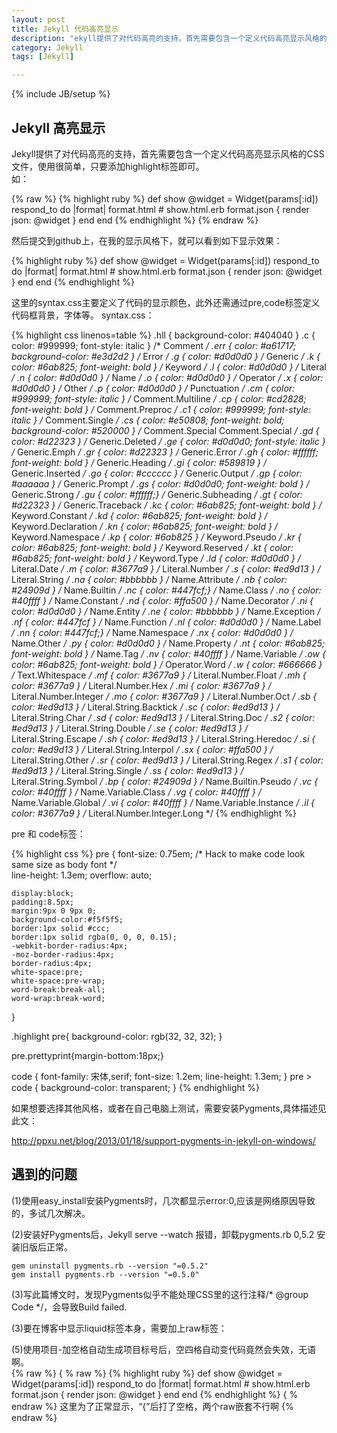 ```yaml
---
layout: post
title: Jekyll 代码高亮显示
description: "ekyll提供了对代码高亮的支持，首先需要包含一个定义代码高亮显示风格的CSS文件，使用很简单，只要添加highlight标签即可."
category: Jekyll
tags: [Jekyll]

---
```

{% include JB/setup %}


## Jekyll 高亮显示

Jekyll提供了对代码高亮的支持，首先需要包含一个定义代码高亮显示风格的CSS文件，使用很简单，只要添加highlight标签即可。	  
如：


{% raw %}
	{% highlight ruby %}
	def show
	  @widget = Widget(params[:id])
	  respond_to do |format|
	    format.html # show.html.erb
	    format.json { render json: @widget }
	  end
	end
	{% endhighlight %}
{% endraw %}


然后提交到github上，在我的显示风格下，就可以看到如下显示效果：

{% highlight ruby %}
def show
  @widget = Widget(params[:id])
  respond_to do |format|
    format.html # show.html.erb
    format.json { render json: @widget }
  end
end
{% endhighlight %}


这里的syntax.css主要定义了代码的显示颜色，此外还需通过pre,code标签定义代码框背景，字体等。
syntax.css：

{% highlight css linenos=table %}
.hll { background-color: #404040 }
.c { color: #999999; font-style: italic } /* Comment */
.err { color: #a61717; background-color: #e3d2d2 } /* Error */
.g { color: #d0d0d0 } /* Generic */
.k { color: #6ab825; font-weight: bold } /* Keyword */
.l { color: #d0d0d0 } /* Literal */
.n { color: #d0d0d0 } /* Name */
.o { color: #d0d0d0 } /* Operator */
.x { color: #d0d0d0 } /* Other */
.p { color: #d0d0d0 } /* Punctuation */
.cm { color: #999999; font-style: italic } /* Comment.Multiline */
.cp { color: #cd2828; font-weight: bold } /* Comment.Preproc */
.c1 { color: #999999; font-style: italic } /* Comment.Single */
.cs { color: #e50808; font-weight: bold; background-color: #520000 } /*       Comment.Special Comment.Special */
.gd { color: #d22323 } /* Generic.Deleted */
.ge { color: #d0d0d0; font-style: italic } /* Generic.Emph */
.gr { color: #d22323 } /* Generic.Error */
.gh { color: #ffffff; font-weight: bold } /* Generic.Heading */
.gi { color: #589819 } /* Generic.Inserted */
.go { color: #cccccc } /* Generic.Output */
.gp { color: #aaaaaa } /* Generic.Prompt */
.gs { color: #d0d0d0; font-weight: bold } /* Generic.Strong */
.gu { color: #ffffff;} /* Generic.Subheading */
.gt { color: #d22323 } /* Generic.Traceback */
.kc { color: #6ab825; font-weight: bold } /* Keyword.Constant */
.kd { color: #6ab825; font-weight: bold } /* Keyword.Declaration */
.kn { color: #6ab825; font-weight: bold } /* Keyword.Namespace */
.kp { color: #6ab825 } /* Keyword.Pseudo */
.kr { color: #6ab825; font-weight: bold } /* Keyword.Reserved */
.kt { color: #6ab825; font-weight: bold } /* Keyword.Type */
.ld { color: #d0d0d0 } /* Literal.Date */
.m { color: #3677a9 } /* Literal.Number */
.s { color: #ed9d13 } /* Literal.String */
.na { color: #bbbbbb } /* Name.Attribute */
.nb { color: #24909d } /* Name.Builtin */
.nc { color: #447fcf;} /* Name.Class */
.no { color: #40ffff } /* Name.Constant */
.nd { color: #ffa500 } /* Name.Decorator */
.ni { color: #d0d0d0 } /* Name.Entity */
.ne { color: #bbbbbb } /* Name.Exception */
.nf { color: #447fcf } /* Name.Function */
.nl { color: #d0d0d0 } /* Name.Label */
.nn { color: #447fcf;} /* Name.Namespace */
.nx { color: #d0d0d0 } /* Name.Other */
.py { color: #d0d0d0 } /* Name.Property */
.nt { color: #6ab825; font-weight: bold } /* Name.Tag */
.nv { color: #40ffff } /* Name.Variable */
.ow { color: #6ab825; font-weight: bold } /* Operator.Word */
.w { color: #666666 } /* Text.Whitespace */
.mf { color: #3677a9 } /* Literal.Number.Float */
.mh { color: #3677a9 } /* Literal.Number.Hex */
.mi { color: #3677a9 } /* Literal.Number.Integer */
.mo { color: #3677a9 } /* Literal.Number.Oct */
.sb { color: #ed9d13 } /* Literal.String.Backtick */
.sc { color: #ed9d13 } /* Literal.String.Char */
.sd { color: #ed9d13 } /* Literal.String.Doc */
.s2 { color: #ed9d13 } /* Literal.String.Double */
.se { color: #ed9d13 } /* Literal.String.Escape */
.sh { color: #ed9d13 } /* Literal.String.Heredoc */
.si { color: #ed9d13 } /* Literal.String.Interpol */
.sx { color: #ffa500 } /* Literal.String.Other */
.sr { color: #ed9d13 } /* Literal.String.Regex */
.s1 { color: #ed9d13 } /* Literal.String.Single */
.ss { color: #ed9d13 } /* Literal.String.Symbol */
.bp { color: #24909d } /* Name.Builtin.Pseudo */
.vc { color: #40ffff } /* Name.Variable.Class */
.vg { color: #40ffff } /* Name.Variable.Global */
.vi { color: #40ffff } /* Name.Variable.Instance */
.il { color: #3677a9 } /* Literal.Number.Integer.Long */
{% endhighlight %}

pre 和 code标签：

{% highlight css %}
pre {
	font-size: 0.75em; /* Hack to make code look same size as body font */  
	line-height: 1.3em;	
	overflow: auto;

	display:block;
	padding:8.5px;
	margin:9px 0 9px 0;
	background-color:#f5f5f5;
	border:1px solid #ccc;
	border:1px solid rgba(0, 0, 0, 0.15);
	-webkit-border-radius:4px;
	-moz-border-radius:4px;
	border-radius:4px;
	white-space:pre;
	white-space:pre-wrap;
	word-break:break-all;
	word-wrap:break-word;
}

.highlight pre{
	background-color: rgb(32, 32, 32);
}

pre.prettyprint{margin-bottom:18px;}

code {
	font-family: 宋体,serif;
	font-size: 1.2em;
	line-height: 1.3em;
}
pre > code {
	background-color: transparent;
}
{% endhighlight %}

如果想要选择其他风格，或者在自己电脑上测试，需要安装Pygments,具体描述见此文：

<http://ppxu.net/blog/2013/01/18/support-pygments-in-jekyll-on-windows/>


## 遇到的问题

(1)使用easy_install安装Pygments时，几次都显示error:0,应该是网络原因导致的，多试几次解决。  

(2)安装好Pygments后，Jekyll serve --watch 报错，卸载pygments.rb 0,5.2 安装旧版后正常。

	gem uninstall pygments.rb --version "=0.5.2"
	gem install pygments.rb --version "=0.5.0" 

(3)写此篇博文时，发现Pygments似乎不能处理CSS里的这行注释/\* @group Code \*/，会导致Build failed.	  

(3)要在博客中显示liquid标签本身，需要加上raw标签：  

(5)使用项目-加空格自动生成项目标号后，空四格自动变代码竟然会失效，无语啊。   
{% raw %}
	{ % raw %}
		{% highlight ruby %}
		def show
		  @widget = Widget(params[:id])
		  respond_to do |format|
		    format.html # show.html.erb
		    format.json { render json: @widget }
		  end
		end
		{% endhighlight %}
	{ % endraw %}
	这里为了正常显示，“{”后打了空格，两个raw嵌套不行啊
{% endraw %}



